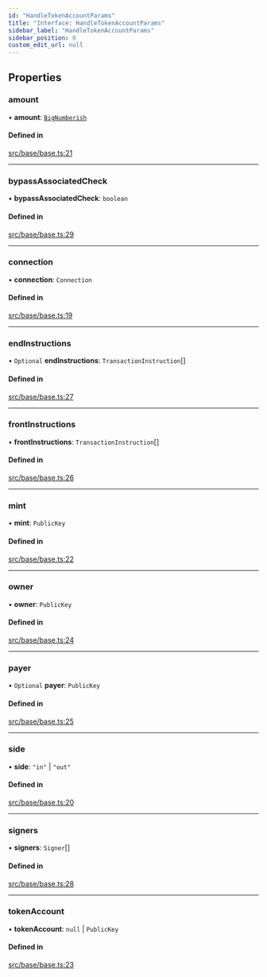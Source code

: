 ```yaml
---
id: "HandleTokenAccountParams"
title: "Interface: HandleTokenAccountParams"
sidebar_label: "HandleTokenAccountParams"
sidebar_position: 0
custom_edit_url: null
---
```


## Properties

### amount

• **amount**: [`BigNumberish`](../modules.md#bignumberish)

#### Defined in

[src/base/base.ts:21](https://github.com/alpha-defi/raydium-sdk/blob/ce1010a/src/base/base.ts#L21)

___

### bypassAssociatedCheck

• **bypassAssociatedCheck**: `boolean`

#### Defined in

[src/base/base.ts:29](https://github.com/alpha-defi/raydium-sdk/blob/ce1010a/src/base/base.ts#L29)

___

### connection

• **connection**: `Connection`

#### Defined in

[src/base/base.ts:19](https://github.com/alpha-defi/raydium-sdk/blob/ce1010a/src/base/base.ts#L19)

___

### endInstructions

• `Optional` **endInstructions**: `TransactionInstruction`[]

#### Defined in

[src/base/base.ts:27](https://github.com/alpha-defi/raydium-sdk/blob/ce1010a/src/base/base.ts#L27)

___

### frontInstructions

• **frontInstructions**: `TransactionInstruction`[]

#### Defined in

[src/base/base.ts:26](https://github.com/alpha-defi/raydium-sdk/blob/ce1010a/src/base/base.ts#L26)

___

### mint

• **mint**: `PublicKey`

#### Defined in

[src/base/base.ts:22](https://github.com/alpha-defi/raydium-sdk/blob/ce1010a/src/base/base.ts#L22)

___

### owner

• **owner**: `PublicKey`

#### Defined in

[src/base/base.ts:24](https://github.com/alpha-defi/raydium-sdk/blob/ce1010a/src/base/base.ts#L24)

___

### payer

• `Optional` **payer**: `PublicKey`

#### Defined in

[src/base/base.ts:25](https://github.com/alpha-defi/raydium-sdk/blob/ce1010a/src/base/base.ts#L25)

___

### side

• **side**: ``"in"`` \| ``"out"``

#### Defined in

[src/base/base.ts:20](https://github.com/alpha-defi/raydium-sdk/blob/ce1010a/src/base/base.ts#L20)

___

### signers

• **signers**: `Signer`[]

#### Defined in

[src/base/base.ts:28](https://github.com/alpha-defi/raydium-sdk/blob/ce1010a/src/base/base.ts#L28)

___

### tokenAccount

• **tokenAccount**: ``null`` \| `PublicKey`

#### Defined in

[src/base/base.ts:23](https://github.com/alpha-defi/raydium-sdk/blob/ce1010a/src/base/base.ts#L23)
